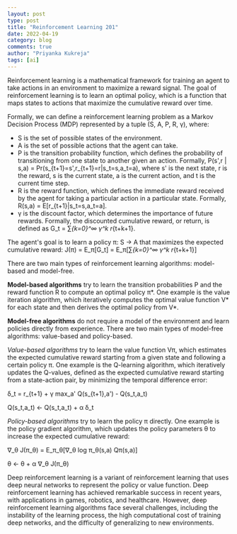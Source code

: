 ```yaml
---
layout: post
type: post
title: "Reinforcement Learning 201"
date: 2022-04-19
category: blog
comments: true
author: "Priyanka Kukreja"
tags: [ai]
---
```


Reinforcement learning is a mathematical framework for training an agent to take actions in an environment to maximize a reward signal. The goal of reinforcement learning is to learn an optimal policy, which is a function that maps states to actions that maximize the cumulative reward over time.

Formally, we can define a reinforcement learning problem as a Markov Decision Process (MDP) represented by a tuple (S, A, P, R, γ), where:
* S is the set of possible states of the environment.
* A is the set of possible actions that the agent can take.
* P is the transition probability function, which defines the probability of transitioning from one state to another given an action. Formally, P(s',r &#124; s,a) = Pr(s_{t+1}=s',r_{t+1}=r&#124;s_t=s,a_t=a), where s' is the next state, r is the reward, s is the current state, a is the current action, and t is the current time step.
* R is the reward function, which defines the immediate reward received by the agent for taking a particular action in a particular state. Formally, R(s,a) = E[r_{t+1}&#124;s_t=s,a_t=a].
* γ is the discount factor, which determines the importance of future rewards. Formally, the discounted cumulative reward, or return, is defined as G_t = ∑_{k=0}^∞ γ^k r_{t+k+1}.

The agent's goal is to learn a policy π: S → A that maximizes the expected cumulative reward:
J(π) = E_π[G_t] = E_π[∑_{k=0}^∞ γ^k r_{t+k+1}]

There are two main types of reinforcement learning algorithms: model-based and model-free.

**Model-based algorithms** try to learn the transition probabilities P and the reward function R to compute an optimal policy π*. One example is the value iteration algorithm, which iteratively computes the optimal value function V* for each state and then derives the optimal policy from V*.

**Model-free algorithms** do not require a model of the environment and learn policies directly from experience. There are two main types of model-free algorithms: value-based and policy-based.

_Value-based algorithms_ try to learn the value function Vπ, which estimates the expected cumulative reward starting from a given state and following a certain policy π. One example is the Q-learning algorithm, which iteratively updates the Q-values, defined as the expected cumulative reward starting from a state-action pair, by minimizing the temporal difference error:

δ_t = r_{t+1} + γ max_a' Q(s_{t+1},a') - Q(s_t,a_t)

Q(s_t,a_t) ← Q(s_t,a_t) + α δ_t

_Policy-based algorithms_ try to learn the policy π directly. One example is the policy gradient algorithm, which updates the policy parameters θ to increase the expected cumulative reward:

∇_θ J(π_θ) = E_π_θ[∇_θ log π_θ(s,a) Qπ(s,a)]

θ ← θ + α ∇_θ J(π_θ)

Deep reinforcement learning is a variant of reinforcement learning that uses deep neural networks to represent the policy or value function. Deep reinforcement learning has achieved remarkable success in recent years, with applications in games, robotics, and healthcare. However, deep reinforcement learning algorithms face several challenges, including the instability of the learning process, the high computational cost of training deep networks, and the difficulty of generalizing to new environments.



